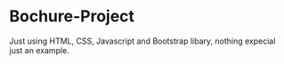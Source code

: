 # Bochure-Project
 
Just using HTML, CSS, Javascript and Bootstrap libary, nothing expecial just an example.
